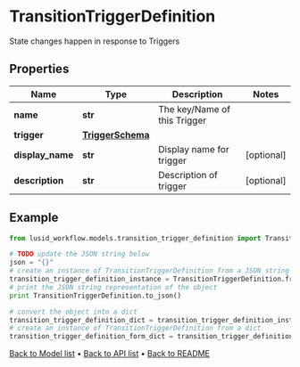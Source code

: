# TransitionTriggerDefinition

State changes happen in response to Triggers

## Properties
Name | Type | Description | Notes
------------ | ------------- | ------------- | -------------
**name** | **str** | The key/Name of this Trigger | 
**trigger** | [**TriggerSchema**](TriggerSchema.md) |  | 
**display_name** | **str** | Display name for trigger | [optional] 
**description** | **str** | Description of trigger | [optional] 

## Example

```python
from lusid_workflow.models.transition_trigger_definition import TransitionTriggerDefinition

# TODO update the JSON string below
json = "{}"
# create an instance of TransitionTriggerDefinition from a JSON string
transition_trigger_definition_instance = TransitionTriggerDefinition.from_json(json)
# print the JSON string representation of the object
print TransitionTriggerDefinition.to_json()

# convert the object into a dict
transition_trigger_definition_dict = transition_trigger_definition_instance.to_dict()
# create an instance of TransitionTriggerDefinition from a dict
transition_trigger_definition_form_dict = transition_trigger_definition.from_dict(transition_trigger_definition_dict)
```
[Back to Model list](../README.md#documentation-for-models) &#8226; [Back to API list](../README.md#documentation-for-api-endpoints) &#8226; [Back to README](../README.md)


